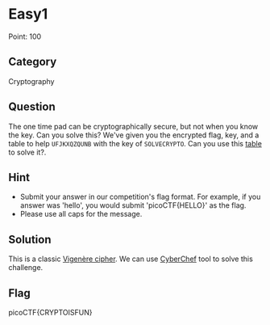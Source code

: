 # Easy1

Point: 100

## Category

Cryptography

## Question

The one time pad can be cryptographically secure, but not when you know the key. Can you solve this? We've given you the encrypted flag, key, and a table to help `UFJKXQZQUNB` with the key of `SOLVECRYPTO`. Can you use this [table](https://2019shell1.picoctf.com/static/30d4405c34cf6490b082e6cf8f56ac56/table.txt) to solve it?.

## Hint

* Submit your answer in our competition's flag format. For example, if you answer was 'hello', you would submit 'picoCTF{HELLO}' as the flag.
* Please use all caps for the message.


## Solution

This is a classic [Vigenère cipher](https://en.wikipedia.org/wiki/Vigen%C3%A8re_cipher). We can use [CyberChef](https://gchq.github.io/CyberChef/) tool to solve this challenge.

## Flag

picoCTF{CRYPTOISFUN}